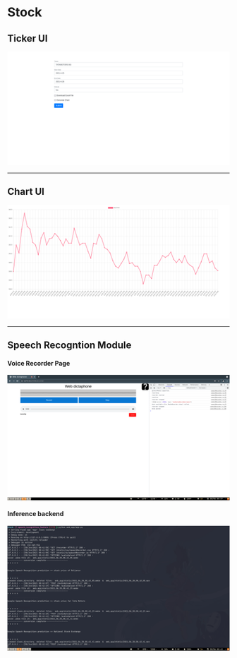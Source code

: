 # Stock

## Ticker UI

![Ticker UI](./web_app/static/images/heloo.png)

---

## Chart UI

![Chart UI](./web_app/static/images/Charting.png)

---

## Speech Recogntion Module

#### Voice Recorder Page
![Recorder Page](./web_app/static/images/recorder_page.png)

#### Inference backend
![Inference backend](./web_app/static/images/speech_recognition.png)
